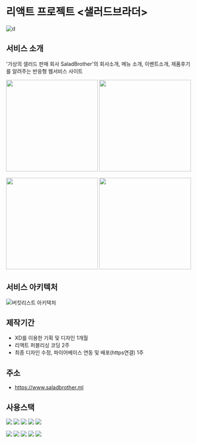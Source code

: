 # 리액트 프로젝트 <샐러드브라더>
![d](https://user-images.githubusercontent.com/73649967/180775990-cb29bf97-4df6-4d00-ad57-2ac2aa6bf282.png)

## 서비스 소개

'가상의 샐러드 판매 회사 SaladBrother'의 회사소개, 메뉴 소개, 이벤트소개, 제품후기를 알려주는 반응형 웹서비스 사이트

<img src="https://user-images.githubusercontent.com/73649967/180778008-2c104b3d-ae6d-47b5-9dbb-b5a53d3f348b.png" width="250"> <img src="https://user-images.githubusercontent.com/73649967/180778028-f35e7c2a-682a-48ce-bc56-0d5b551c6b8c.png" width="250">

<img src="https://user-images.githubusercontent.com/73649967/180778031-7604e63e-a217-4946-8a17-6d18bf95ea3a.png" width="250"> <img src="https://user-images.githubusercontent.com/73649967/180778657-1db17a4c-76cb-4d09-a88e-0ca4d687eaf9.png" width="250">

## 서비스 아키텍처
![버킷리스트 아키텍처](https://user-images.githubusercontent.com/73649967/179435714-32454277-3e48-4818-bd82-6fe19151572f.png)

## 제작기간
* XD를 이용한 기획 및 디자인 1개월
* 리액트 퍼블리싱 코딩 2주
* 최종 디자인 수정, 파이어베이스 연동 및 배포(https연결) 1주

## 주소
* https://www.saladbrother.ml

## 사용스택
<img src="https://img.shields.io/badge/React-61DAFB?style=flat-square&logo=React&logoColor=white"/> <img src="https://img.shields.io/badge/styled-components-DB7093?style=flat-square&logo=styled-components&logoColor=white"/>
<img src="https://img.shields.io/badge/Redux-764ABC?style=flat-square&logo=Redux&logoColor=white"/>
<img src="https://img.shields.io/badge/Firebase-FFCA28?style=flat-square&logo=firebase&logoColor=white"/>
<img src="https://img.shields.io/badge/GitHub-181717?style=flat-square&logo=GitHub&logoColor=white"/>


<img src="https://img.shields.io/badge/Amazon AWS-232F3E?style=flat-square&logo=Amazon AWS&logoColor=white"/> <img src="https://img.shields.io/badge/Amazon S3-569A31?style=flat-square&logo=Amazon S3&logoColor=white"/>
<img src="https://img.shields.io/badge/Amazon ClouldFront-FF9900?style=flat-square&logo=Amazon EC2&logoColor=white"/>
<img src="https://img.shields.io/badge/Amazon Route 53-CA4245?style=flat-square&logo=Amazon EC2&logoColor=white"/>
<img src="https://img.shields.io/badge/HTTPS-006600?style=flat-square"/>
